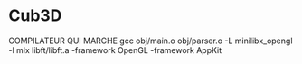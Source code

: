 # Cub3D

COMPILATEUR QUI MARCHE gcc obj/main.o obj/parser.o -L minilibx_opengl -l mlx libft/libft.a -framework OpenGL -framework AppKit

